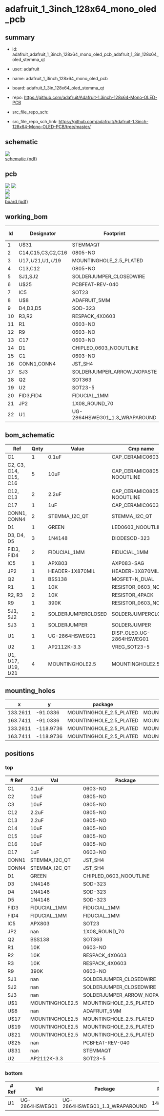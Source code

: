 # adafruit_1_3inch_128x64_mono_oled_pcb
 
## summary 
* id: adafruit_adafruit_1_3inch_128x64_mono_oled_pcb_adafruit_1_3in_128x64_oled_stemma_qt
* user: adafruit
* name: adafruit_1_3inch_128x64_mono_oled_pcb
* board: adafruit_1_3in_128x64_oled_stemma_qt
* repo: https://github.com/adafruit/Adafruit-1.3inch-128x64-Mono-OLED-PCB



* src_file_repo_sch: 
* src_file_repo_sch_link: https://github.com/adafruit/Adafruit-1.3inch-128x64-Mono-OLED-PCB/tree/master/

## schematic  
![](working_schematic_600.png)  
[schematic (pdf)](working_schematic.pdf)  

## pcb  
![](working_3d_600.png) 
![](working_3d_front_600.png)  
![](working_3d_back_600.png)  
![](working_600.png)  
[board (pdf)](working.pdf)  

## working_bom
| Id | Designator | Footprint | Quantity | Designation | Supplier and ref |  | None | 
| --- | --- | --- | --- | --- | --- | --- | --- | 
| 1 | U$31 | STEMMAQT | 1 |  |  |  | [''] | 
| 2 | C14,C15,C3,C2,C16 | 0805-NO | 5 | 10uF |  |  | [''] | 
| 3 | U$17,U$21,U$1,U$19 | MOUNTINGHOLE_2.5_PLATED | 4 | MOUNTINGHOLE2.5 |  |  | [''] | 
| 4 | C13,C12 | 0805-NO | 2 | 2.2uF |  |  | [''] | 
| 5 | SJ1,SJ2 | SOLDERJUMPER_CLOSEDWIRE | 2 |  |  |  | [''] | 
| 6 | U$25 | PCBFEAT-REV-040 | 1 |  |  |  | [''] | 
| 7 | IC5 | SOT23 | 1 | APX803 |  |  | [''] | 
| 8 | U$8 | ADAFRUIT_5MM | 1 |  |  |  | [''] | 
| 9 | D4,D3,D5 | SOD-323 | 3 | 1N4148 |  |  | [''] | 
| 10 | R3,R2 | RESPACK_4X0603 | 2 | 10K |  |  | [''] | 
| 11 | R1 | 0603-NO | 1 | 10K |  |  | [''] | 
| 12 | R9 | 0603-NO | 1 | 390K |  |  | [''] | 
| 13 | C17 | 0603-NO | 1 | 1uF |  |  | [''] | 
| 14 | D1 | CHIPLED_0603_NOOUTLINE | 1 | GREEN |  |  | [''] | 
| 15 | C1 | 0603-NO | 1 | 0.1uF |  |  | [''] | 
| 16 | CONN1,CONN4 | JST_SH4 | 2 | STEMMA_I2C_QT |  |  | [''] | 
| 17 | SJ3 | SOLDERJUMPER_ARROW_NOPASTE | 1 |  |  |  | [''] | 
| 18 | Q2 | SOT363 | 1 | BSS138 |  |  | [''] | 
| 19 | U2 | SOT23-5 | 1 | AP2112K-3.3 |  |  | [''] | 
| 20 | FID3,FID4 | FIDUCIAL_1MM | 2 | FIDUCIAL_1MM |  |  | [''] | 
| 21 | JP2 | 1X08_ROUND_70 | 1 |  |  |  | [''] | 
| 22 | U1 | UG-2864HSWEG01_1.3_WRAPAROUND | 1 | UG-2864HSWEG01 |  |  | [''] | 


## bom_schematic
| Ref | Qnty | Value | Cmp name | Footprint | Description | Vendor | DNP | 
| --- | --- | --- | --- | --- | --- | --- | --- | 
| C1 | 1 | 0.1uF | CAP_CERAMIC0603_NO | working:0603-NO |  |  |  | 
| C2, C3, C14, C15, C16 | 5 | 10uF | CAP_CERAMIC0805-NOOUTLINE | working:0805-NO |  |  |  | 
| C12, C13 | 2 | 2.2uF | CAP_CERAMIC0805-NOOUTLINE | working:0805-NO |  |  |  | 
| C17 | 1 | 1uF | CAP_CERAMIC0603_NO | working:0603-NO |  |  |  | 
| CONN1, CONN4 | 2 | STEMMA_I2C_QT | STEMMA_I2C_QT | working:JST_SH4 |  |  |  | 
| D1 | 1 | GREEN | LED0603_NOOUTLINE | working:CHIPLED_0603_NOOUTLINE |  |  |  | 
| D3, D4, D5 | 3 | 1N4148 | DIODESOD-323 | working:SOD-323 |  |  |  | 
| FID3, FID4 | 2 | FIDUCIAL_1MM | FIDUCIAL_1MM | working:FIDUCIAL_1MM |  |  |  | 
| IC5 | 1 | APX803 | AXP083-SAG | working:SOT23 |  |  |  | 
| JP2 | 1 | HEADER-1X870MIL | HEADER-1X870MIL | working:1X08_ROUND_70 |  |  |  | 
| Q2 | 1 | BSS138 | MOSFET-N_DUAL | working:SOT363 |  |  |  | 
| R1 | 1 | 10K | RESISTOR_0603_NOOUT | working:0603-NO |  |  |  | 
| R2, R3 | 2 | 10K | RESISTOR_4PACK | working:RESPACK_4X0603 |  |  |  | 
| R9 | 1 | 390K | RESISTOR_0603_NOOUT | working:0603-NO |  |  |  | 
| SJ1, SJ2 | 2 | SOLDERJUMPERCLOSED | SOLDERJUMPERCLOSED | working:SOLDERJUMPER_CLOSEDWIRE |  |  |  | 
| SJ3 | 1 | SOLDERJUMPER | SOLDERJUMPER | working:SOLDERJUMPER_ARROW_NOPASTE |  |  |  | 
| U1 | 1 | UG-2864HSWEG01 | DISP_OLED_UG-2864HSWEG01 | working:UG-2864HSWEG01_1.3_WRAPAROUND |  |  |  | 
| U2 | 1 | AP2112K-3.3 | VREG_SOT23-5 | working:SOT23-5 |  |  |  | 
| U$1, U$17, U$19, U$21 | 4 | MOUNTINGHOLE2.5 | MOUNTINGHOLE2.5 | working:MOUNTINGHOLE_2.5_PLATED |  |  |  | 


## mounting_holes
| x | y | package | value | ref | size | 
| --- | --- | --- | --- | --- | --- | 
| 133.2611 | -91.0336 | MOUNTINGHOLE_2.5_PLATED | MOUNTINGHOLE2.5 | U$1 | m3 | 
| 163.7411 | -91.0336 | MOUNTINGHOLE_2.5_PLATED | MOUNTINGHOLE2.5 | U$17 | m3 | 
| 133.2611 | -118.9736 | MOUNTINGHOLE_2.5_PLATED | MOUNTINGHOLE2.5 | U$19 | m3 | 
| 163.7411 | -118.9736 | MOUNTINGHOLE_2.5_PLATED | MOUNTINGHOLE2.5 | U$21 | m3 | 


## positions
### top
| # Ref | Val | Package | PosX | PosY | Rot | Side | 
| --- | --- | --- | --- | --- | --- | --- | 
| C1 | 0.1uF | 0603-NO | 141.1351 | -96.6216 | 90.0 | top | 
| C2 | 10uF | 0805-NO | 133.2611 | -96.7486 | -90.0 | top | 
| C3 | 10uF | 0805-NO | 139.1031 | -96.8756 | 90.0 | top | 
| C12 | 2.2uF | 0805-NO | 158.0825 | -103.4136 | 90.0 | top | 
| C13 | 2.2uF | 0805-NO | 155.6695 | -103.4136 | 90.0 | top | 
| C14 | 10uF | 0805-NO | 138.4681 | -105.4862 | -90.0 | top | 
| C15 | 10uF | 0805-NO | 153.7565 | -103.4136 | -90.0 | top | 
| C16 | 10uF | 0805-NO | 140.3731 | -105.4862 | -90.0 | top | 
| C17 | 1uF | 0603-NO | 152.1055 | -103.4136 | -90.0 | top | 
| CONN1 | STEMMA_I2C_QT | JST_SH4 | 163.7411 | -105.0036 | 90.0 | top | 
| CONN4 | STEMMA_I2C_QT | JST_SH4 | 133.2611 | -105.0036 | -90.0 | top | 
| D1 | GREEN | CHIPLED_0603_NOOUTLINE | 132.7531 | -109.8296 | 90.0 | top | 
| D3 | 1N4148 | SOD-323 | 145.7071 | -96.7232 | -90.0 | top | 
| D4 | 1N4148 | SOD-323 | 149.2885 | -95.9866 | 180.0 | top | 
| D5 | 1N4148 | SOD-323 | 153.0731 | -97.1042 | -90.0 | top | 
| FID3 | FIDUCIAL_1MM | FIDUCIAL_1MM | 133.0071 | -113.5761 | 0.0 | top | 
| FID4 | FIDUCIAL_1MM | FIDUCIAL_1MM | 164.5031 | -95.6945 | 0.0 | top | 
| IC5 | APX803 | SOT23 | 146.7231 | -101.5746 | 0.0 | top | 
| JP2 | nan | 1X08_ROUND_70 | 148.5011 | -91.0336 | 180.0 | top | 
| Q2 | BSS138 | SOT363 | 156.3751 | -97.6376 | 90.0 | top | 
| R1 | 10K | 0603-NO | 133.0071 | -111.3536 | 0.0 | top | 
| R2 | 10K | RESPACK_4X0603 | 149.5171 | -99.6696 | 180.0 | top | 
| R3 | 10K | RESPACK_4X0603 | 160.5661 | -97.2566 | 90.0 | top | 
| R9 | 390K | 0603-NO | 142.0241 | -105.4862 | -90.0 | top | 
| SJ1 | nan | SOLDERJUMPER_CLOSEDWIRE | 143.8087 | -100.8126 | -90.0 | top | 
| SJ2 | nan | SOLDERJUMPER_CLOSEDWIRE | 141.4935 | -100.8126 | -90.0 | top | 
| SJ3 | nan | SOLDERJUMPER_ARROW_NOPASTE | 154.2161 | -100.3046 | 180.0 | top | 
| U$1 | MOUNTINGHOLE2.5 | MOUNTINGHOLE_2.5_PLATED | 133.2611 | -91.0336 | 0.0 | top | 
| U$8 | nan | ADAFRUIT_5MM | 160.9471 | -113.6396 | 0.0 | top | 
| U$17 | MOUNTINGHOLE2.5 | MOUNTINGHOLE_2.5_PLATED | 163.7411 | -91.0336 | 0.0 | top | 
| U$19 | MOUNTINGHOLE2.5 | MOUNTINGHOLE_2.5_PLATED | 133.2611 | -118.9736 | 0.0 | top | 
| U$21 | MOUNTINGHOLE2.5 | MOUNTINGHOLE_2.5_PLATED | 163.7411 | -118.9736 | 0.0 | top | 
| U$25 | nan | PCBFEAT-REV-040 | 163.3601 | -114.6556 | 0.0 | top | 
| U$31 | nan | STEMMAQT | 130.9751 | -101.7016 | 0.0 | top | 
| U2 | AP2112K-3.3 | SOT23-5 | 136.0551 | -97.0026 | 180.0 | top | 

### bottom
| # Ref | Val | Package | PosX | PosY | Rot | Side | 
| --- | --- | --- | --- | --- | --- | --- | 
| U1 | UG-2864HSWEG01 | UG-2864HSWEG01_1.3_WRAPAROUND | 148.5011 | -108.9406 | 180.0 | bottom | 

